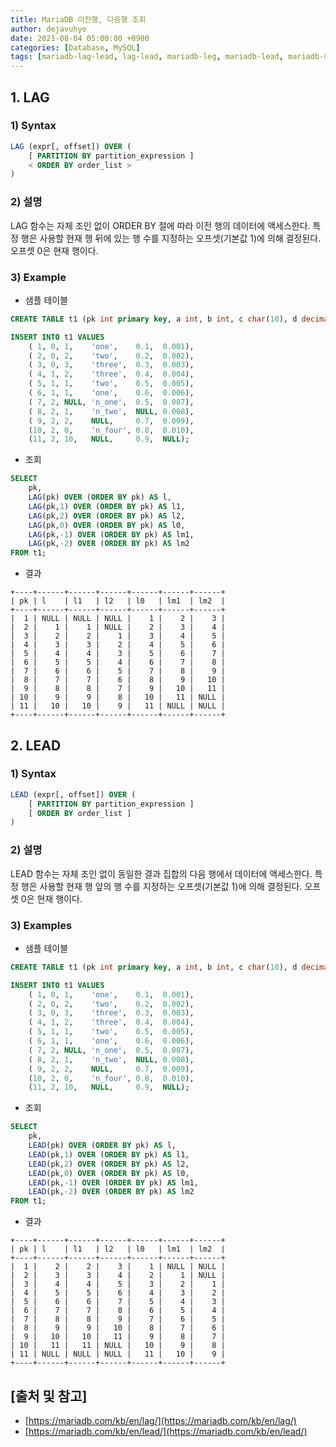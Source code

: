 ```yaml
---
title: MariaDB 이전행, 다음행 조회
author: dejavuhyo
date: 2021-08-04 05:00:00 +0900
categories: [Database, MySQL]
tags: [mariadb-lag-lead, lag-lead, mariadb-leg, mariadb-lead, mariadb-이전행-다음행, mariadb-이전행, mariadb-다음행]
---
```


## 1. LAG

### 1) Syntax

```sql
LAG (expr[, offset]) OVER (
    [ PARTITION BY partition_expression ]
    < ORDER BY order_list >
)
```

### 2) 설명
LAG 함수는 자체 조인 없이 ORDER BY 절에 따라 이전 행의 데이터에 액세스한다. 특정 행은 사용할 현재 행 뒤에 있는 행 수를 지정하는 오프셋(기본값 1)에 의해 결정된다. 오프셋 0은 현재 행이다.

### 3) Example

* 샘플 테이블

```sql
CREATE TABLE t1 (pk int primary key, a int, b int, c char(10), d decimal(10, 3), e real);

INSERT INTO t1 VALUES
    ( 1, 0, 1,    'one',    0.1,  0.001),
    ( 2, 0, 2,    'two',    0.2,  0.002),
    ( 3, 0, 3,    'three',  0.3,  0.003),
    ( 4, 1, 2,    'three',  0.4,  0.004),
    ( 5, 1, 1,    'two',    0.5,  0.005),
    ( 6, 1, 1,    'one',    0.6,  0.006),
    ( 7, 2, NULL, 'n_one',  0.5,  0.007),
    ( 8, 2, 1,    'n_two',  NULL, 0.008),
    ( 9, 2, 2,    NULL,     0.7,  0.009),
    (10, 2, 0,    'n_four', 0.8,  0.010),
    (11, 2, 10,   NULL,     0.9,  NULL);
```

* 조회

```sql
SELECT
    pk,
    LAG(pk) OVER (ORDER BY pk) AS l,
    LAG(pk,1) OVER (ORDER BY pk) AS l1,
    LAG(pk,2) OVER (ORDER BY pk) AS l2,
    LAG(pk,0) OVER (ORDER BY pk) AS l0,
    LAG(pk,-1) OVER (ORDER BY pk) AS lm1,
    LAG(pk,-2) OVER (ORDER BY pk) AS lm2
FROM t1;
```

* 결과

```text
+----+------+------+------+------+------+------+
| pk | l    | l1   | l2   | l0   | lm1  | lm2  |
+----+------+------+------+------+------+------+
|  1 | NULL | NULL | NULL |    1 |    2 |    3 |
|  2 |    1 |    1 | NULL |    2 |    3 |    4 |
|  3 |    2 |    2 |    1 |    3 |    4 |    5 |
|  4 |    3 |    3 |    2 |    4 |    5 |    6 |
|  5 |    4 |    4 |    3 |    5 |    6 |    7 |
|  6 |    5 |    5 |    4 |    6 |    7 |    8 |
|  7 |    6 |    6 |    5 |    7 |    8 |    9 |
|  8 |    7 |    7 |    6 |    8 |    9 |   10 |
|  9 |    8 |    8 |    7 |    9 |   10 |   11 |
| 10 |    9 |    9 |    8 |   10 |   11 | NULL |
| 11 |   10 |   10 |    9 |   11 | NULL | NULL |
+----+------+------+------+------+------+------+
```

## 2. LEAD

### 1) Syntax

```sql
LEAD (expr[, offset]) OVER (
    [ PARTITION BY partition_expression ]
    [ ORDER BY order_list ]
)
```

### 2) 설명
LEAD 함수는 자체 조인 없이 동일한 결과 집합의 다음 행에서 데이터에 액세스한다. 특정 행은 사용할 현재 행 앞의 행 수를 지정하는 오프셋(기본값 1)에 의해 결정된다. 오프셋 0은 현재 행이다.

### 3) Examples

* 샘플 테이블

```sql
CREATE TABLE t1 (pk int primary key, a int, b int, c char(10), d decimal(10, 3), e real);

INSERT INTO t1 VALUES
    ( 1, 0, 1,    'one',    0.1,  0.001),
    ( 2, 0, 2,    'two',    0.2,  0.002),
    ( 3, 0, 3,    'three',  0.3,  0.003),
    ( 4, 1, 2,    'three',  0.4,  0.004),
    ( 5, 1, 1,    'two',    0.5,  0.005),
    ( 6, 1, 1,    'one',    0.6,  0.006),
    ( 7, 2, NULL, 'n_one',  0.5,  0.007),
    ( 8, 2, 1,    'n_two',  NULL, 0.008),
    ( 9, 2, 2,    NULL,     0.7,  0.009),
    (10, 2, 0,    'n_four', 0.8,  0.010),
    (11, 2, 10,   NULL,     0.9,  NULL);
```

* 조회

```sql
SELECT
    pk,
    LEAD(pk) OVER (ORDER BY pk) AS l,
    LEAD(pk,1) OVER (ORDER BY pk) AS l1,
    LEAD(pk,2) OVER (ORDER BY pk) AS l2,
    LEAD(pk,0) OVER (ORDER BY pk) AS l0,
    LEAD(pk,-1) OVER (ORDER BY pk) AS lm1,
    LEAD(pk,-2) OVER (ORDER BY pk) AS lm2
FROM t1;
```

* 결과

```text
+----+------+------+------+------+------+------+
| pk | l    | l1   | l2   | l0   | lm1  | lm2  |
+----+------+------+------+------+------+------+
|  1 |    2 |    2 |    3 |    1 | NULL | NULL |
|  2 |    3 |    3 |    4 |    2 |    1 | NULL |
|  3 |    4 |    4 |    5 |    3 |    2 |    1 |
|  4 |    5 |    5 |    6 |    4 |    3 |    2 |
|  5 |    6 |    6 |    7 |    5 |    4 |    3 |
|  6 |    7 |    7 |    8 |    6 |    5 |    4 |
|  7 |    8 |    8 |    9 |    7 |    6 |    5 |
|  8 |    9 |    9 |   10 |    8 |    7 |    6 |
|  9 |   10 |   10 |   11 |    9 |    8 |    7 |
| 10 |   11 |   11 | NULL |   10 |    9 |    8 |
| 11 | NULL | NULL | NULL |   11 |   10 |    9 |
+----+------+------+------+------+------+------+
```

## [출처 및 참고]
* [https://mariadb.com/kb/en/lag/](https://mariadb.com/kb/en/lag/)
* [https://mariadb.com/kb/en/lead/](https://mariadb.com/kb/en/lead/)
